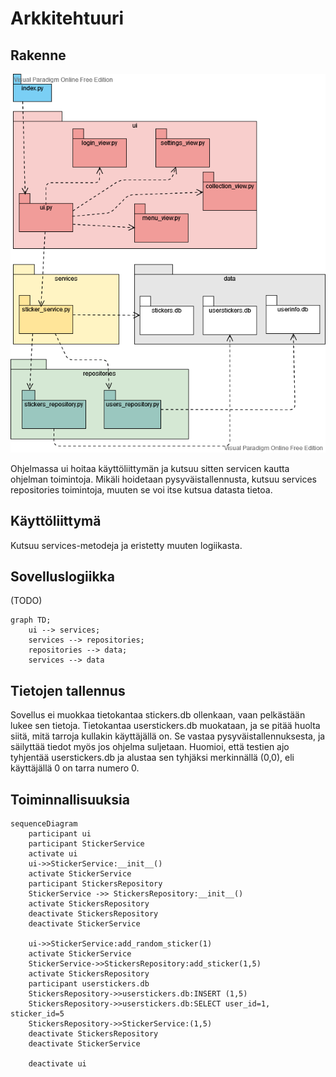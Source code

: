 # Arkkitehtuuri

## Rakenne

![rakenne](arkkitehtuuri2.png)

Ohjelmassa ui hoitaa käyttöliittymän ja kutsuu sitten servicen kautta ohjelman toimintoja. Mikäli hoidetaan pysyväistallennusta, kutsuu services repositories toimintoja, muuten se voi itse kutsua datasta tietoa.

## Käyttöliittymä
 Kutsuu services-metodeja ja eristetty muuten logiikasta.

## Sovelluslogiikka

(TODO)
```mermaid
graph TD;
    ui --> services;
    services --> repositories;
    repositories --> data;
    services --> data
```

## Tietojen tallennus

Sovellus ei muokkaa tietokantaa stickers.db ollenkaan, vaan pelkästään lukee sen tietoja. Tietokantaa userstickers.db muokataan, ja se pitää huolta siitä, mitä tarroja kullakin käyttäjällä on. Se vastaa pysyväistallennuksesta, ja säilyttää tiedot myös jos ohjelma suljetaan.
Huomioi, että testien ajo tyhjentää userstickers.db ja alustaa sen tyhjäksi merkinnällä (0,0), eli käyttäjällä 0 on tarra numero 0.

## Toiminnallisuuksia

```mermaid
sequenceDiagram
	participant ui
	participant StickerService
    activate ui
	ui->>StickerService:__init__()
    activate StickerService
    participant StickersRepository
    StickerService ->> StickersRepository:__init__()
    activate StickersRepository
    deactivate StickersRepository
	deactivate StickerService

    ui->>StickerService:add_random_sticker(1)
    activate StickerService
    StickerService->>StickersRepository:add_sticker(1,5)
    activate StickersRepository
    participant userstickers.db
    StickersRepository->>userstickers.db:INSERT (1,5)
    StickersRepository->>userstickers.db:SELECT user_id=1, sticker_id=5
    StickersRepository->>StickerService:(1,5)
    deactivate StickersRepository
    deactivate StickerService
    
    deactivate ui
